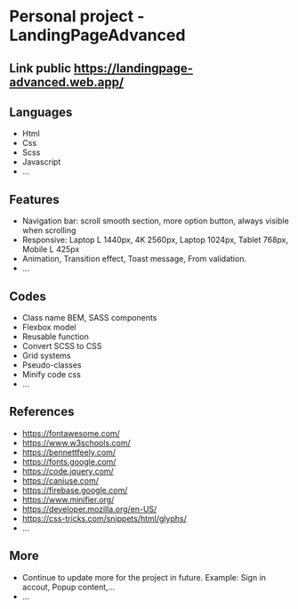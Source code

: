 # Personal project - LandingPageAdvanced
## Link public  https://landingpage-advanced.web.app/
## Languages
- Html
- Css
- Scss
- Javascript
- ...
## Features
- Navigation bar: scroll smooth section, more option button, always visible when scrolling
- Responsive: Laptop L 1440px, 4K 2560px, Laptop 1024px, Tablet 768px, Mobile L 425px
- Animation, Transition effect, Toast message, From validation.
- ...
## Codes
- Class name BEM, SASS components
- Flexbox model
- Reusable function
- Convert SCSS to CSS
- Grid systems
- Pseudo-classes
- Minify code css
- ...
## References
- https://fontawesome.com/
- https://www.w3schools.com/
- https://bennettfeely.com/
- https://fonts.google.com/
- https://code.jquery.com/
- https://caniuse.com/
- https://firebase.google.com/
- https://www.minifier.org/
- https://developer.mozilla.org/en-US/
- https://css-tricks.com/snippets/html/glyphs/
- ...
## More
- Continue to update more for the project in future. Example: Sign in accout, Popup content,...
- ...

